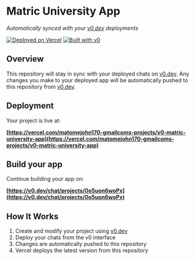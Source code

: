 # Matric University App

*Automatically synced with your [v0.dev](https://v0.dev) deployments*

[![Deployed on Vercel](https://img.shields.io/badge/Deployed%20on-Vercel-black?style=for-the-badge&logo=vercel)](https://vercel.com/matomejohn170-gmailcoms-projects/v0-matric-university-app)
[![Built with v0](https://img.shields.io/badge/Built%20with-v0.dev-black?style=for-the-badge)](https://v0.dev/chat/projects/0o5uon6woPx)

## Overview

This repository will stay in sync with your deployed chats on [v0.dev](https://v0.dev).
Any changes you make to your deployed app will be automatically pushed to this repository from [v0.dev](https://v0.dev).

## Deployment

Your project is live at:

**[https://vercel.com/matomejohn170-gmailcoms-projects/v0-matric-university-app](https://vercel.com/matomejohn170-gmailcoms-projects/v0-matric-university-app)**

## Build your app

Continue building your app on:

**[https://v0.dev/chat/projects/0o5uon6woPx](https://v0.dev/chat/projects/0o5uon6woPx)**

## How It Works

1. Create and modify your project using [v0.dev](https://v0.dev)
2. Deploy your chats from the v0 interface
3. Changes are automatically pushed to this repository
4. Vercel deploys the latest version from this repository

